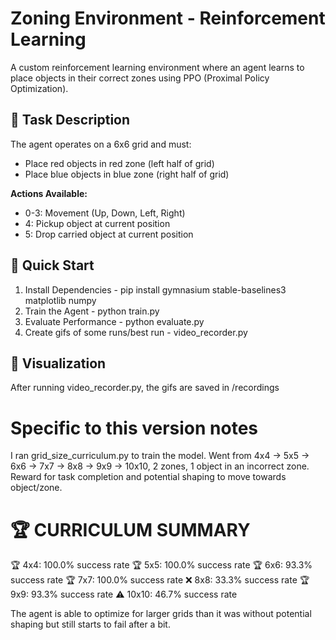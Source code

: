 # Zoning Environment - Reinforcement Learning
A custom reinforcement learning environment where an agent learns to place objects in their correct zones using PPO (Proximal Policy Optimization).

## 🎯 Task Description
The agent operates on a 6x6 grid and must:
- Place red objects in red zone (left half of grid)
- Place blue objects in blue zone (right half of grid)

**Actions Available:**
- 0-3: Movement (Up, Down, Left, Right)
- 4: Pickup object at current position
- 5: Drop carried object at current position

## 🚀 Quick Start
1. Install Dependencies - pip install gymnasium stable-baselines3 matplotlib numpy
2. Train the Agent - python train.py
3. Evaluate Performance - python evaluate.py
4. Create gifs of some runs/best run - video_recorder.py

## 🎨 Visualization
After running video_recorder.py, the gifs are saved in /recordings


# Specific to this version notes
I ran grid_size_curriculum.py to train the model. Went from 4x4 -> 5x5 -> 6x6 -> 7x7 -> 8x8 -> 9x9 -> 10x10, 2 zones, 1 object in an incorrect zone. Reward for task completion and potential shaping to move towards object/zone.

🏆 CURRICULUM SUMMARY
==================================================
🏆 4x4: 100.0% success rate
🏆 5x5: 100.0% success rate
🏆 6x6: 93.3% success rate
🏆 7x7: 100.0% success rate
❌ 8x8: 33.3% success rate
🏆 9x9: 93.3% success rate
⚠️ 10x10: 46.7% success rate

The agent is able to optimize for larger grids than it was without potential shaping but still starts to fail after a bit. 

